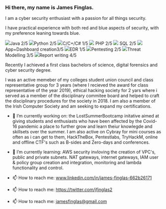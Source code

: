 ### Hi there, my name is James Finglas.

I am a cyber security enthusiast with a passion for all things security.

I have practical experience with both red and blue aspects of security, with my preference leaning towards blue.

<img src="https://img.icons8.com/emoji/12/000000/brown-circle-emoji.png"/>Java 2/5 <img src="https://img.icons8.com/emoji/12/000000/blue-circle-emoji.png"/>Python 2/5 <img src="https://img.icons8.com/emoji/12/000000/green-circle-emoji.png"/>C/C+/C# 1/5 <img src="https://img.icons8.com/emoji/12/000000/purple-circle-emoji.png"/> PHP 2/5 <img src="https://img.icons8.com/nolan/18/sql.png"/> SQL 2/5 <img src="https://img.icons8.com/color/18/000000/splunk.png"/> App+Dashboard creation3/5 <img src="https://img.icons8.com/dusk/12/000000/data-recovery.png"/>EDR 1/5 <img src="https://img.icons8.com/ios-filled/12/000000/hacker.png"/>Pentesting 2/5 <img src="https://img.icons8.com/cotton/12/000000/security-checked.png"/>Threat Modelling 3/5 <img src="https://img.icons8.com/cotton/12/000000/report-file--v2.png"/>Report writing 4/5

Recently I achieved a first class bachelors of science, digital forensics and cyber security degree.

I was an active memeber of my colleges student union council and class representative group for 3 years (where I recieved the award for class representative of the year 2019), ethical hacking society for 2 yars where i served as a member of the disciplinary commitee board and helped to craft the disciplinary procedures for the society in 2018. I am also a member of the Irish Computer Society and am seeking to expand my certifications.

- 🔭 I’m currently working on: the LostSummerBootcamp initative aimed at giving students and enthusiasts who have been affected by the Covid-16 pandemic a place to further grow and learn theiur knowlegde and skillsets over the summer. I am also active on Cybray for mini courses as often as i can get to them, HackTheBox, Pentestlabs, TryHackM, online and offline CTF's such as B-sides and Zero-days and conferences. 

- 🌱 I’m currently learning: AWS security invloving the creation of VPC's, public and private subnets. NAT gateways, internet gateways, IAM user & policy group creation and integration, monitoring and lambda functionality and control.
   
- 📫 How to reach me: www.linkedin.com/in/james-finglas-662b26171
- 📫 How to reach me: https://twitter.com/jfinglas2
- 📫 How to reach me: jamesfinglas@gmail.com


<!--
**JamesFinglas/JamesFinglas** is a ✨ _special_ ✨ repository because its `README.md` (this file) appears on your GitHub profile.



-->
